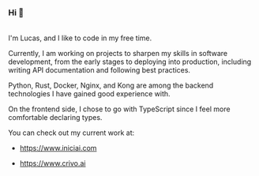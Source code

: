 ### Hi 👋

<br/> I'm Lucas, and I like to code in my free time.

Currently, I am working on projects to sharpen my skills in software development, from the early stages to deploying into production, including writing API documentation and following best practices.

Python, Rust, Docker, Nginx, and Kong are among the backend technologies I have gained good experience with.

On the frontend side, I chose to go with TypeScript since I feel more comfortable declaring types.

You can check out my current work at:

- https://www.iniciai.com

- https://www.crivo.ai


